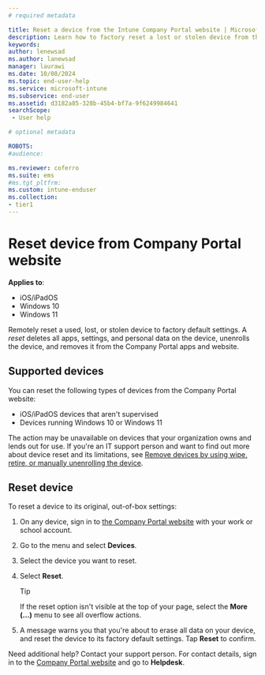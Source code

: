 ```yaml
---
# required metadata

title: Reset a device from the Intune Company Portal website | Microsoft Docs
description: Learn how to factory reset a lost or stolen device from the Intune Company Portal website.  
keywords:
author: lenewsad
ms.author: lanewsad
manager: laurawi
ms.date: 10/08/2024
ms.topic: end-user-help
ms.service: microsoft-intune
ms.subservice: end-user
ms.assetid: d3182a85-328b-45b4-bf7a-9f6249984641
searchScope:
 - User help

# optional metadata

ROBOTS:  
#audience:

ms.reviewer: coferro
ms.suite: ems
#ms.tgt_pltfrm:
ms.custom: intune-enduser
ms.collection:
- tier1
---
```



# Reset device from Company Portal website

**Applies to**:     
* iOS/iPadOS    
* Windows 10
* Windows 11

Remotely reset a used, lost, or stolen device to factory default settings. A *reset* deletes all apps, settings, and personal data on the device, unenrolls the device, and removes it from the Company Portal apps and website.  

## Supported devices  

You can reset the following types of devices from the Company Portal website: 

* iOS/iPadOS devices that aren't supervised   
* Devices running Windows 10 or Windows 11  

The action may be unavailable on devices that your organization owns and lends out for use. If you're an IT support person and want to find out more about device reset and its limitations, see [Remove devices by using wipe, retire, or manually unenrolling the device](../remote-actions/devices-wipe.md).  

## Reset device  
To reset a device to its original, out-of-box settings: 

1. On any device, sign in to [the Company Portal website](https://go.microsoft.com/fwlink/?linkid=2010980) with your work or school account. 
1. Go to the menu and select **Devices**.  
1. Select the device you want to reset.  
1. Select **Reset**.  

    >[!TIP]
    > If the reset option isn't visible at the top of your page, select the **More (…)** menu to see all overflow actions.  

1. A message warns you that you're about to erase all data on your device, and reset the device to its factory default settings. Tap **Reset** to confirm.     

Need additional help? Contact your support person. For contact details, sign in to the [Company Portal website](https://go.microsoft.com/fwlink/?linkid=2010980) and go to **Helpdesk**.  
